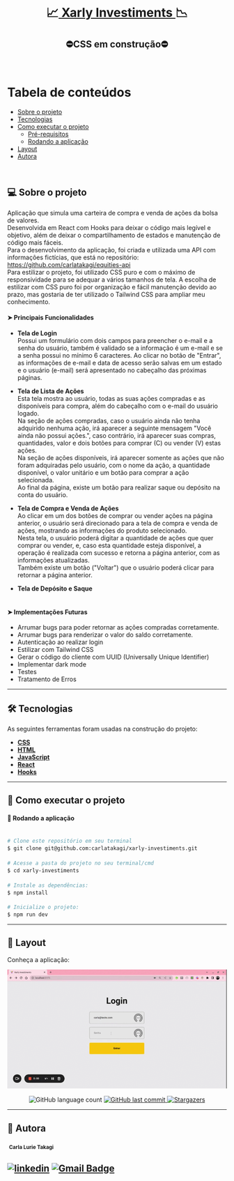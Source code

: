 <h1 align="center">
     📈<a href="#" alt="blog"> Xarly Investiments </a>📉
</h1>
<h2 align="center">
	⛔CSS em construção⛔
</h2>

<br>

Tabela de conteúdos
=================
<!--ts-->
   * [Sobre o projeto](#-sobre-o-projeto)
   * [Tecnologias](#-tecnologias)
   * [Como executar o projeto](#-como-executar-o-projeto)
     * [Pré-requisitos](#pré-requisitos)
     * [Rodando a aplicação](#user-content--rodando-a-aplicação)
   * [Layout](#-layout)
   * [Autora](#-autora)
<!--te-->

<br>

## 💻 Sobre o projeto

  Aplicação que simula uma carteira de compra e venda de ações da bolsa de valores.
  <br>
  Desenvolvida em React com Hooks para deixar o código mais legível e objetivo, além de deixar o compartilhamento de estados e manutenção de código mais fáceis.
  <br>
  Para o desenvolvimento da aplicação, foi criada e utilizada uma API com informações fictícias, que está no repositório: https://github.com/carlatakagi/equities-api
  <br>
  Para estilizar o projeto, foi utilizado CSS puro e com o máximo de responsividade para se adequar a vários tamanhos de tela. A escolha de estilizar com CSS puro foi por organização e fácil manutenção devido ao prazo, mas gostaria de ter utilizado o Tailwind CSS para ampliar meu conhecimento.
  <br>

#### ➤ **Principais Funcionalidades**

- **Tela de Login**
  <br>
  Possui um formulário com dois campos para preencher o e-mail e a senha do usuário, também é validado se a informação é um e-mail e se a senha possui no mínimo 6 caracteres. Ao clicar no botão de "Entrar", as informações de e-mail e data de acesso serão salvas em um estado e o usuário (e-mail) será apresentado no cabeçalho das próximas páginas.
  <br>

- **Tela de Lista de Ações**
  <br>
  Esta tela mostra ao usuário, todas as suas ações compradas e as disponíveis para compra, além do cabeçalho com o e-mail do usuário logado.
  <br>
  Na seção de ações compradas, caso o usuário ainda não tenha adquirido nenhuma ação, irá aparecer a seguinte mensagem "Você ainda não possui ações.", caso contrário, irá aparecer suas compras, quantidades, valor e dois botões para comprar (C) ou vender (V) estas ações.
  <br>
  Na seção de ações disponíveis, irá aparecer somente as ações que não foram adquiradas pelo usuário, com o nome da ação, a quantidade disponível, o valor unitário e um botão para comprar a ação selecionada.
  <br>
  Ao final da página, existe um botão para realizar saque ou depósito na conta do usuário.
  <br>

- **Tela de Compra e Venda de Ações**
  <br>
  Ao clicar em um dos botões de comprar ou vender ações na página anterior, o usuário será direcionado para a tela de compra e venda de ações, mostrando as informações do produto selecionado.
  <br>
  Nesta tela, o usuário poderá digitar a quantidade de ações que quer comprar ou vender, e, caso esta quantidade esteja disponível, a operação é realizada com sucesso e retorna a página anterior, com as informações atualizadas.
  <br>
  Também existe um botão ("Voltar") que o usuário poderá clicar para retornar a página anterior.
  <br>

- **Tela de Depósito e Saque**
  <br>
  <br>


#### ➤ **Implementações Futuras**
- Arrumar bugs para poder retornar as ações compradas corretamente.
- Arrumar bugs para renderizar o valor do saldo corretamente.
- Autenticação ao realizar login
- Estilizar com Tailwind CSS
- Gerar o código do cliente com UUID (Universally Unique Identifier)
- Implementar dark mode
- Testes
- Tratamento de Erros

---
## 🛠 Tecnologias

As seguintes ferramentas foram usadas na construção do projeto:

-   **[CSS](https://developer.mozilla.org/pt-BR/docs/Web/CSS)**
-   **[HTML](https://developer.mozilla.org/pt-BR/docs/Web/HTML)**
-   **[JavaScript](https://developer.mozilla.org/pt-BR/docs/Web/JavaScript)**
-   **[React](https://pt-br.reactjs.org/)**
-   **[Hooks](https://pt-br.reactjs.org/docs/hooks-intro.html)**

---
## 🚀 Como executar o projeto
#### 🧭 Rodando a aplicação

```bash

# Clone este repositório em seu terminal
$ git clone git@github.com:carlatakagi/xarly-investiments.git

# Acesse a pasta do projeto no seu terminal/cmd
$ cd xarly-investiments

# Instale as dependências:
$ npm install

# Inicialize o projeto:
$ npm run dev

```
---

## 🎨 Layout

Conheça a aplicação:

<a href="">
  <img alt="Aplicação que simula carteira de compra e venda de investimentos" src="./assets/../src/assets/layout.gif">
</a>

<p align="center">
  <img alt="GitHub language count" src="https://img.shields.io/github/languages/count/carlatakagi/instagram-page?color=%2304D361">

  <a href="https://github.com/carlatakagi/instagram-page/commits/master">
    <img alt="GitHub last commit" src="https://img.shields.io/github/last-commit/carlatakagi/instagram-page">
  </a>

  <a href="https://github.com/carlatakagi/instagram-page/stargazers">
    <img alt="Stargazers" src="https://img.shields.io/github/stars/carlatakagi/instagram-page?style=social">

  </a>

</p>


---

## 🦸 Autora

 <img style="border-radius: 50%;" src="https://avatars.githubusercontent.com/u/70762111?v=4" width="100px;" alt=""/>
 <sub><b>Carla Lurie Takagi</b></sub>
 <br />


[![linkedin](https://img.shields.io/badge/linkedin-0A66C2?style=for-the-badge&logo=linkedin&logoColor=white)](https://www.linkedin.com/in/carla-takagi/)
[![Gmail Badge](https://img.shields.io/badge/-carlatakagi@gmail.com-c14438?style=flat-square&logo=Gmail&logoColor=white&link=mailto:carlatakagi@gmail.com)](mailto:carlatakagi@gmail.com)
---
